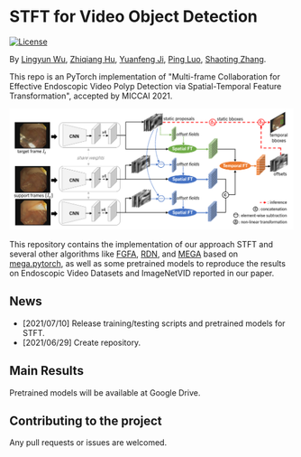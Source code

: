 # STFT for Video Object Detection

[![License](https://img.shields.io/badge/license-BSD-blue.svg)](LICENSE)


By [Lingyun Wu](https://scholar.google.com/citations?user=WmAYPtkAAAAJ&hl=en), [Zhiqiang Hu](https://scholar.google.com/citations?hl=en&user=n8E_lV8AAAAJ), [Yuanfeng Ji](https://scholar.google.com/citations?hl=en&user=7HGv1bkAAAAJ), [Ping Luo](https://scholar.google.com/citations?user=aXdjxb4AAAAJ&hl=en), [Shaoting Zhang](https://scholar.google.com/citations?hl=en&user=oiBMWK4AAAAJ).

This repo is an PyTorch implementation of "Multi-frame Collaboration for Effective Endoscopic Video Polyp Detection via Spatial-Temporal Feature Transformation", accepted by MICCAI 2021. 

<!-- This repo is an PyTorch implementation of ["Multi-frame Collaboration for Effective Endoscopic Video Polyp Detection via Spatial-Temporal Feature Transformation"](), accepted by MICCAI 2021.  -->

![Framework Overview](images/framework.png)

This repository contains the implementation of our approach STFT and several other algorithms like [FGFA](http://openaccess.thecvf.com/content_iccv_2017/html/Zhu_Flow-Guided_Feature_Aggregation_ICCV_2017_paper.html), [RDN](https://arxiv.org/abs/1908.09511), and [MEGA](https://arxiv.org/abs/2003.12063) based on [mega.pytorch](https://github.com/Scalsol/mega.pytorch), as well as some pretrained models to reproduce the results on Endoscopic Video Datasets and ImageNetVID reported in our paper. 


## News

<!-- - [2021/08/30] Implementation for image-based SOTA methods (e.g., FCOS, RetinaNet, BorderDet) will be updated.
- [2021/08/17] Demo for visualization will be added.
- [2021/08/14] Results on ImageNetVID will be added.
- [2021/07/28] Implementation for more video-based SOTA methods (e.g., FGFA, RDN, MEGA) released. -->
- [2021/07/10] Release training/testing scripts and pretrained models for STFT.
- [2021/06/29] Create repository.

## Main Results

Pretrained models will be available at Google Drive.

## Contributing to the project
Any pull requests or issues are welcomed.
